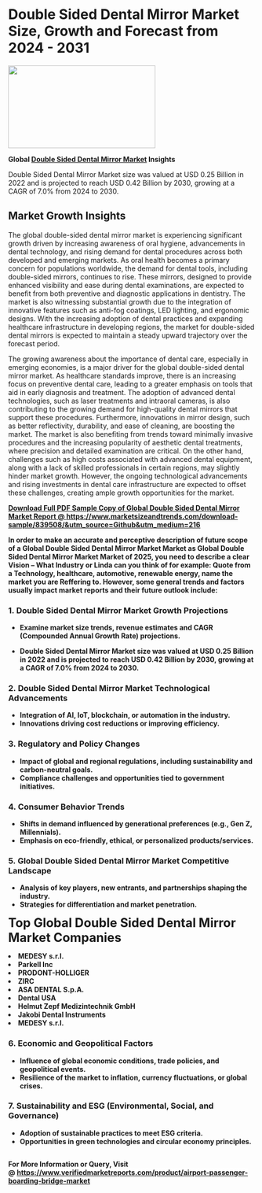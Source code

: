 <H1>Double Sided Dental Mirror Market Size, Growth and Forecast from 2024 - 2031</H1><img class="aligncenter size-medium wp-image-584254" src="https://thirdeyenews.in/wp-content/uploads/2024/09/Global-Market-Research-300x168.jpeg" alt="" width="300" height="168" /><p><strong>Global&nbsp;<a href="https://www.marketsizeandtrends.com/download-sample/839508/&amp;utm_source=Github&utm_medium=216">Double Sided Dental Mirror Market</a> Insights</strong></p><p>Double Sided Dental Mirror Market size was valued at USD 0.25 Billion in 2022 and is projected to reach USD 0.42 Billion by 2030, growing at a CAGR of 7.0% from 2024 to 2030.</p><p><h2>Market Growth Insights</h2> <p>The global double-sided dental mirror market is experiencing significant growth driven by increasing awareness of oral hygiene, advancements in dental technology, and rising demand for dental procedures across both developed and emerging markets. As oral health becomes a primary concern for populations worldwide, the demand for dental tools, including double-sided mirrors, continues to rise. These mirrors, designed to provide enhanced visibility and ease during dental examinations, are expected to benefit from both preventive and diagnostic applications in dentistry. The market is also witnessing substantial growth due to the integration of innovative features such as anti-fog coatings, LED lighting, and ergonomic designs. With the increasing adoption of dental practices and expanding healthcare infrastructure in developing regions, the market for double-sided dental mirrors is expected to maintain a steady upward trajectory over the forecast period.</p> <p><strong><a href="#"></a></strong></p> <p>The growing awareness about the importance of dental care, especially in emerging economies, is a major driver for the global double-sided dental mirror market. As healthcare standards improve, there is an increasing focus on preventive dental care, leading to a greater emphasis on tools that aid in early diagnosis and treatment. The adoption of advanced dental technologies, such as laser treatments and intraoral cameras, is also contributing to the growing demand for high-quality dental mirrors that support these procedures. Furthermore, innovations in mirror design, such as better reflectivity, durability, and ease of cleaning, are boosting the market. The market is also benefiting from trends toward minimally invasive procedures and the increasing popularity of aesthetic dental treatments, where precision and detailed examination are critical. On the other hand, challenges such as high costs associated with advanced dental equipment, along with a lack of skilled professionals in certain regions, may slightly hinder market growth. However, the ongoing technological advancements and rising investments in dental care infrastructure are expected to offset these challenges, creating ample growth opportunities for the market. <p><strong><a href="#"></p><p><span class=""><strong>Download Full PDF Sample Copy of Global Double Sided Dental Mirror Market Report</strong> @ <a href="https://www.marketsizeandtrends.com/download-sample/839508/&amp;utm_source=Github&utm_medium=216" target="_blank">https://www.marketsizeandtrends.com/download-sample/839508/&amp;utm_source=Github&utm_medium=216</a></span></p><p>In order to make an accurate and perceptive description of future scope of a Global&nbsp;Double Sided Dental Mirror Market Market as Global&nbsp;Double Sided Dental Mirror Market Market of 2025, you need to describe a clear Vision &ndash; What Industry or Linda can you think of for example: Quote from a Technology, healthcare, automotive, renewable energy, name the market you are Reffering to. However, some general trends and factors usually impact market reports and their future outlook include:</p><h3>1.&nbsp;<strong>Double Sided Dental Mirror Market Growth Projections</strong></h3><ul><li>Examine market size trends, revenue estimates and CAGR (Compounded Annual Growth Rate) projections.</li><li><p>Double Sided Dental Mirror Market size was valued at USD 0.25 Billion in 2022 and is projected to reach USD 0.42 Billion by 2030, growing at a CAGR of 7.0% from 2024 to 2030.</p></li></ul><h3>2.&nbsp;<strong>Double Sided Dental Mirror Market Technological Advancements</strong></h3><ul><li>Integration of AI, IoT, blockchain, or automation in the industry.</li><li>Innovations driving cost reductions or improving efficiency.</li></ul><h3>3.&nbsp;<strong>Regulatory and Policy Changes</strong></h3><ul><li>Impact of global and regional regulations, including sustainability and carbon-neutral goals.</li><li>Compliance challenges and opportunities tied to government initiatives.</li></ul><h3>4.&nbsp;<strong>Consumer Behavior Trends</strong></h3><ul><li>Shifts in demand influenced by generational preferences (e.g., Gen Z, Millennials).</li><li>Emphasis on eco-friendly, ethical, or personalized products/services.</li></ul><h3>5.&nbsp;<strong>Global Double Sided Dental Mirror Market Competitive Landscape</strong></h3><ul><li>Analysis of key players, new entrants, and partnerships shaping the industry.</li><li>Strategies for differentiation and market penetration.</li></ul><p data-pm-slice="1 1 []"><span style="color: inherit; font-family: inherit; font-size: 25px;">Top Global Double Sided Dental Mirror Market Companies</span></p><div class="" data-test-id=""><p><li>MEDESY s.r.l.</li><li> Parkell Inc</li><li> PRODONT-HOLLIGER</li><li> ZIRC</li><li> ASA DENTAL S.p.A.</li><li> Dental USA</li><li> Helmut Zepf Medizintechnik GmbH</li><li> Jakobi Dental Instruments</li><li> MEDESY s.r.l.</li></p></div><h3>6.&nbsp;<strong>Economic and Geopolitical Factors</strong></h3><ul><li>Influence of global economic conditions, trade policies, and geopolitical events.</li><li>Resilience of the market to inflation, currency fluctuations, or global crises.</li></ul><h3>7.&nbsp;<strong>Sustainability and ESG (Environmental, Social, and Governance)</strong></h3><ul><li>Adoption of sustainable practices to meet ESG criteria.</li><li>Opportunities in green technologies and circular economy principles.</li></ul><h2><strong style="font-size: 14px;">For More Information or Query, Visit @&nbsp;</strong><a style="background-color: #ffffff; font-size: 14px;" href="https://www.marketsizeandtrends.com/report/double-sided-dental-mirror-market/" target="_blank">https://www.verifiedmarketreports.com/product/airport-passenger-boarding-bridge-market</a></h2>
